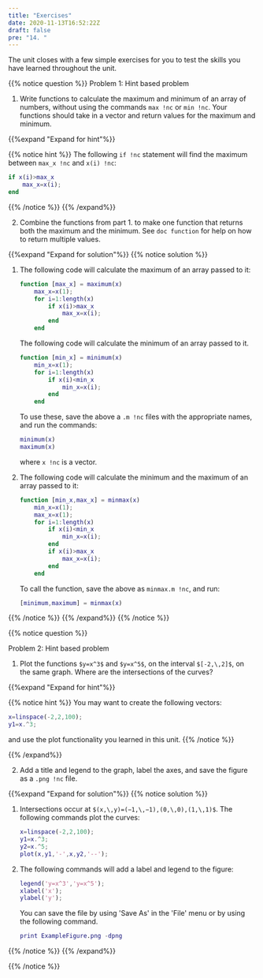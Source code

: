 ```yaml
---
title: "Exercises"
date: 2020-11-13T16:52:22Z
draft: false
pre: "14. "
---
```


The unit closes with a few simple exercises for you to test the skills you have learned throughout the unit.


{{% notice question %}}
Problem 1: Hint based problem

1. Write functions to calculate the maximum and minimum of an array of numbers, without using the commands `max !nc` or `min !nc`.
    Your functions should take in a vector and return values for the maximum and minimum.

{{%expand "Expand for hint"%}}

{{% notice hint %}}
The following `if !nc` statement will find the maximum between `max_x !nc` and `x(i) !nc`:

```matlab
if x(i)>max_x
    max_x=x(i);
end
```
{{% /notice %}}
{{% /expand%}}


2. Combine the functions from part 1. to make one function that returns both the maximum and the minimum.
See `doc function` for help on how to return multiple values.


{{%expand "Expand for solution"%}}
{{% notice solution %}}
1. The following code will calculate the maximum of an array passed to it:

    ```matlab
    function [max_x] = maximum(x)
        max_x=x(1);
        for i=1:length(x)
            if x(i)>max_x
                max_x=x(i);
            end
        end
    ```

    The following code will calculate the minimum of an array passed to it.

    ```matlab
    function [min_x] = minimum(x)
        min_x=x(1);
        for i=1:length(x)
            if x(i)<min_x
                min_x=x(i);
            end
        end
    ```

    To use these, save the above a `.m !nc` files with the appropriate names, and run the commands:

    ```matlab
    minimum(x)
    maximum(x)
    ```

    where `x !nc` is a vector.

2. The following code will calculate the minimum and the maximum of an array passed to it:

    ```matlab
    function [min_x,max_x] = minmax(x)
        min_x=x(1);
        max_x=x(1);
        for i=1:length(x)
            if x(i)<min_x
                min_x=x(i);
            end
            if x(i)>max_x
                max_x=x(i);
            end
        end
    ```

    To call the function, save the above as `minmax.m !nc`, and run:

    ```matlab
    [minimum,maximum] = minmax(x)
    ```
{{% /notice %}}
{{% /expand%}}
{{% /notice %}}


{{% notice question %}}

Problem 2: Hint based problem

1. Plot the functions `$y=x^3$` and `$y=x^5$`, on the interval `$[-2,\,2]$`, on the same graph.
    Where are the intersections of the curves?

{{%expand "Expand for hint"%}}

{{% notice hint %}}
You may want to create the following vectors:

```matlab
x=linspace(-2,2,100);
y1=x.^3;
```

and use the plot functionality you learned in this unit.
{{% /notice %}}

{{% /expand%}}

2. Add a title and legend to the graph, label the axes, and save the figure as a `.png !nc` file.

{{%expand "Expand for solution"%}}
{{% notice solution %}}
1. Intersections occur at `$(x,\,y)=(−1,\,−1),(0,\,0),(1,\,1)$`.
    The following commands plot the curves:
    
    ```matlab
    x=linspace(-2,2,100);
    y1=x.^3;
    y2=x.^5;
    plot(x,y1,'-',x,y2,'--');
    ```

2. The following commands will add a label and legend to the figure:

    ```matlab
    legend('y=x^3','y=x^5');
    xlabel('x');
    ylabel('y');
    ```

    You can save the file by using 'Save As' in the 'File' menu or by using the following command.

    ```matlab
    print ExampleFigure.png -dpng
    ```

{{% /notice %}}
{{% /expand%}}






{{% /notice %}}